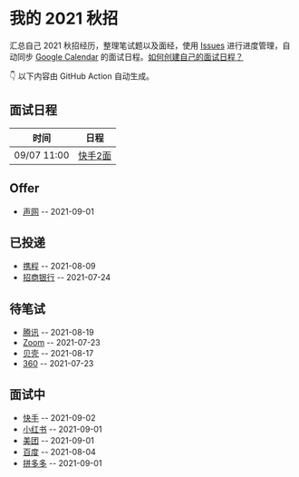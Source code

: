 
# 我的 2021 秋招 

汇总自己 2021 秋招经历，整理笔试题以及面经，使用 [Issues](https://github.com/mayandev/interview-schedule/issues) 进行进度管理，自动同步 [Google Calendar](https://calendar.google.com/) 的面试日程。[如何创建自己的面试日程？](https://github.com/Mayandev/interview-2021/issues/19)


👇 以下内容由 GitHub Action 自动生成。

## 面试日程

| 时间          | 日程                                                                                                                                                                     |
| ----------- | ---------------------------------------------------------------------------------------------------------------------------------------------------------------------- |
| 09/07 11:00 | [快手2面](https://www.google.com/calendar/event?eid=NzFnamVwaG1jb3FtY2JiNTZwaTY2YjlrNmRoMzRiOXA3NHMzZ2I5bGM4cjNlZWIzYzhzNjJkMzI2byBjNmtlb2lsYWZ2OTlwMTl2bDdmYWlkdThta0Bn) |

## Offer
- [声网](https://github.com/Mayandev/interview-schedule/issues/20) -- 2021-09-01
## 已投递
- [携程](https://github.com/Mayandev/interview-schedule/issues/17) -- 2021-08-09
- [招商银行](https://github.com/Mayandev/interview-schedule/issues/12) -- 2021-07-24
## 待笔试
- [腾讯](https://github.com/Mayandev/interview-schedule/issues/22) -- 2021-08-19
- [Zoom](https://github.com/Mayandev/interview-schedule/issues/6) -- 2021-07-23
- [贝壳](https://github.com/Mayandev/interview-schedule/issues/3) -- 2021-08-17
- [360](https://github.com/Mayandev/interview-schedule/issues/1) -- 2021-07-23
## 面试中
- [快手](https://github.com/Mayandev/interview-schedule/issues/25) -- 2021-09-02
- [小红书](https://github.com/Mayandev/interview-schedule/issues/23) -- 2021-09-01
- [美团](https://github.com/Mayandev/interview-schedule/issues/15) -- 2021-09-01
- [百度](https://github.com/Mayandev/interview-schedule/issues/10) -- 2021-08-04
- [拼多多](https://github.com/Mayandev/interview-schedule/issues/9) -- 2021-09-01
